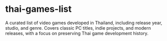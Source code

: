 # thai-games-list
A curated list of video games developed in Thailand, including release year, studio, and genre. Covers classic PC titles, indie projects, and modern releases, with a focus on preserving Thai game development history.
